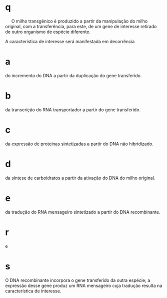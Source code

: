 # q
     O milho transgênico é produzido a partir da manipulação do milho original, com a transferência, para este, de um gene de interesse retirado de outro organismo de espécie diferente.

A característica de interesse será manifestada em decorrência

# a
do incremento do DNA a partir da duplicação do gene transferido.

# b
da transcrição do RNA transportador a partir do gene transferido.

# c
da expressão de proteínas sintetizadas a partir do DNA não hibridizado.

# d
da síntese de carboidratos a partir da ativação do DNA do milho original.

# e
da tradução do RNA mensageiro sintetizado a partir do DNA recombinante.

# r
e

# s
O DNA recombinante incorpora o gene transferido da outra espécie; a expressão desse gene produz um RNA mensageiro cuja tradução resulta na característica de interesse.
